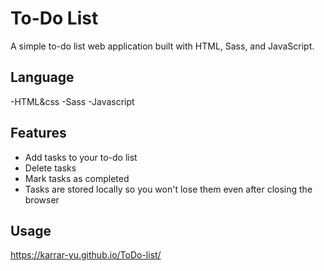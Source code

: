 # To-Do List

A simple to-do list web application built with HTML, Sass, and JavaScript.

## Language
-HTML&css
-Sass
-Javascript


## Features

- Add tasks to your to-do list
- Delete tasks
- Mark tasks as completed
- Tasks are stored locally so you won't lose them even after closing the browser

## Usage
https://karrar-yu.github.io/ToDo-list/


